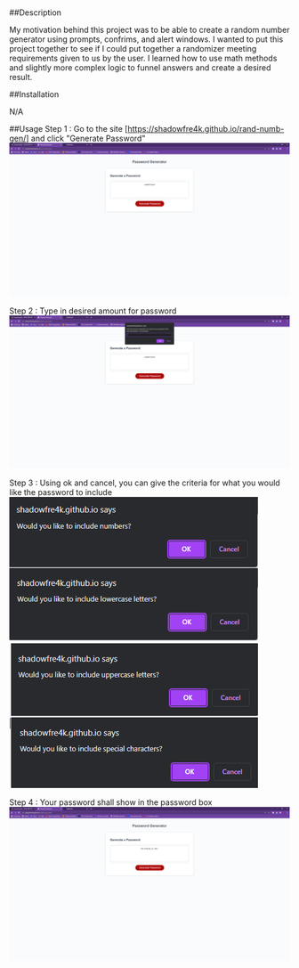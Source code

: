 # <Random Number Generator>

##Description

My motivation behind this project was to be able to create a random number generator using prompts, confrims, and alert windows.
I wanted to put this project together to see if I could put together a randomizer meeting requirements given to us by the user.
I learned how to use math methods and slightly more complex logic to funnel answers and create a desired result.

##Installation

N/A

##Usage
Step 1 : Go to the site [https://shadowfre4k.github.io/rand-numb-gen/] and click "Generate Password"
![Click generate button](/assets/Screenshots/screenshot%201.png)

Step 2 : Type in desired amount for password
![Type in desired amount](/assets/Screenshots/screenshot%202.png)

Step 3 : Using ok and cancel, you can give the criteria for what you would like the password to include
![Type in desired amount](/assets/Screenshots/screenshot%204.png)

Step 4 : Your password shall show in the password box
![Type in desired amount](/assets/Screenshots/screenshot%205.png)
